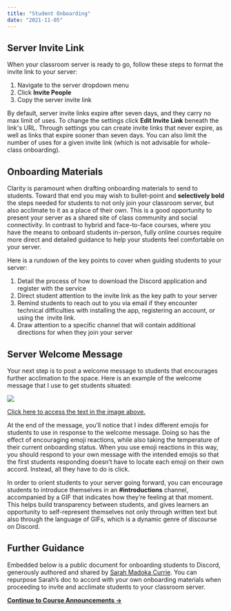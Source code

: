 ```yaml
---
title: "Student Onboarding"
date: "2021-11-05"
---
```


## **Server Invite Link**

When your classroom server is ready to go, follow these steps to format the invite link to your server: 

1. Navigate to the server dropdown menu 
2. Click **Invite People**
3. Copy the server invite link 

By default, server invite links expire after seven days, and they carry no max limit of uses. To change the settings click **Edit Invite Link** beneath the link's URL. Through settings you can create invite links that never expire, as well as links that expire sooner than seven days. You can also limit the number of uses for a given invite link (which is not advisable for whole-class onboarding). 

## **Onboarding Materials**

Clarity is paramount when drafting onboarding materials to send to students. Toward that end you may wish to bullet-point and **selectively bold** the steps needed for students to not only join your classroom server, but also acclimate to it as a place of their own. This is a good opportunity to present your server as a shared site of class community and social connectivity. In contrast to hybrid and face-to-face courses, where you have the means to onboard students in-person, fully online courses require more direct and detailed guidance to help your students feel comfortable on your server. 

Here is a rundown of the key points to cover when guiding students to your server:

1. Detail the process of how to download the Discord application and register with the service
2. Direct student attention to the invite link as the key path to your server
3. Remind students to reach out to you via email if they encounter technical difficulties with installing the app, registering an account, or using the  invite link. 
4. Draw attention to a specific channel that will contain additional directions for when they join your server 

## **Server Welcome Message**

Your next step is to post a welcome message to students that encourages further acclimation to the space. Here is an example of the welcome message that I use to get students situated: 

![](images/Screen-Shot-2022-01-19-at-11.18.58-AM-1024x813.png)

[Click here to access the text in the image above.](https://discordedu.commons.gc.cuny.edu/welcome-message/)

At the end of the message, you’ll notice that I index different emojis for students to use in response to the welcome message. Doing so has the effect of encouraging emoji reactions, while also taking the temperature of their current onboarding status. When you use emoji reactions in this way, you should respond to your own message with the intended emojis so that the first students responding doesn’t have to locate each emoji on their own accord. Instead, all they have to do is click. 

In order to orient students to your server going forward, you can encourage students to introduce themselves in an **#introductions** channel, accompanied by a GIF that indicates how they’re feeling at that moment. This helps build transparency between students, and gives learners an opportunity to self-represent themselves not only through written text but also through the language of GIFs, which is a dynamic genre of discourse on Discord.  

## **Further Guidance**

Embedded below is a public document for onboarding students to Discord, generously authored and shared by [Sarah Madoka Currie](https://twitter.com/kawaiilovesarah/status/1478762961388847109). You can repurpose Sarah’s doc to accord with your own onboarding materials when proceeding to invite and acclimate students to your classroom server.

 [**Continue to Course Announcements →**](https://discordedu.commons.gc.cuny.edu/course-announcements/)
